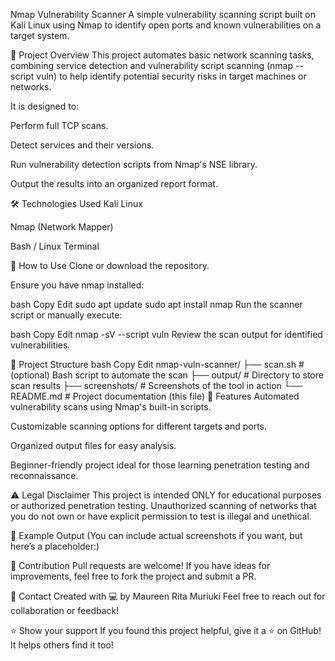 Nmap Vulnerability Scanner
A simple vulnerability scanning script built on Kali Linux using Nmap to identify open ports and known vulnerabilities on a target system.

📖 Project Overview
This project automates basic network scanning tasks, combining service detection and vulnerability script scanning (nmap --script vuln) to help identify potential security risks in target machines or networks.

It is designed to:

Perform full TCP scans.

Detect services and their versions.

Run vulnerability detection scripts from Nmap's NSE library.

Output the results into an organized report format.

🛠 Technologies Used
Kali Linux

Nmap (Network Mapper)

Bash / Linux Terminal

🚀 How to Use
Clone or download the repository.

Ensure you have nmap installed:

bash
Copy
Edit
sudo apt update
sudo apt install nmap
Run the scanner script or manually execute:

bash
Copy
Edit
nmap -sV --script vuln <target-ip>
Review the scan output for identified vulnerabilities.

📂 Project Structure
bash
Copy
Edit
nmap-vuln-scanner/
├── scan.sh           # (optional) Bash script to automate the scan
├── output/           # Directory to store scan results
├── screenshots/      # Screenshots of the tool in action
└── README.md         # Project documentation (this file)
🎯 Features
Automated vulnerability scans using Nmap's built-in scripts.

Customizable scanning options for different targets and ports.

Organized output files for easy analysis.

Beginner-friendly project ideal for those learning penetration testing and reconnaissance.

⚠️ Legal Disclaimer
This project is intended ONLY for educational purposes or authorized penetration testing.
Unauthorized scanning of networks that you do not own or have explicit permission to test is illegal and unethical.

📸 Example Output
(You can include actual screenshots if you want, but here’s a placeholder:)


🤝 Contribution
Pull requests are welcome!
If you have ideas for improvements, feel free to fork the project and submit a PR.

📧 Contact
Created with 💻 by Maureen Rita Muriuki
Feel free to reach out for collaboration or feedback!

⭐️ Show your support
If you found this project helpful, give it a ⭐️ on GitHub! It helps others find it too!
